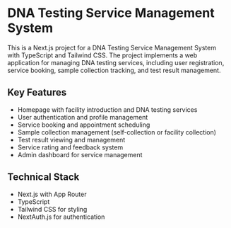 <!-- Use this file to provide workspace-specific custom instructions to Copilot. For more details, visit https://code.visualstudio.com/docs/copilot/copilot-customization#_use-a-githubcopilotinstructionsmd-file -->

# DNA Testing Service Management System

This is a Next.js project for a DNA Testing Service Management System with TypeScript and Tailwind CSS. The project implements a web application for managing DNA testing services, including user registration, service booking, sample collection tracking, and test result management.

## Key Features
- Homepage with facility introduction and DNA testing services
- User authentication and profile management
- Service booking and appointment scheduling
- Sample collection management (self-collection or facility collection)
- Test result viewing and management
- Service rating and feedback system
- Admin dashboard for service management

## Technical Stack
- Next.js with App Router
- TypeScript
- Tailwind CSS for styling
- NextAuth.js for authentication
